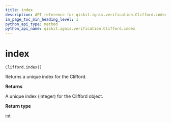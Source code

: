 ```yaml
---
title: index
description: API reference for qiskit.ignis.verification.Clifford.index
in_page_toc_min_heading_level: 1
python_api_type: method
python_api_name: qiskit.ignis.verification.Clifford.index
---
```


# index

<span id="qiskit.ignis.verification.Clifford.index" />

`Clifford.index()`

Returns a unique index for the Clifford.

**Returns**

A unique index (integer) for the Clifford object.

**Return type**

int

